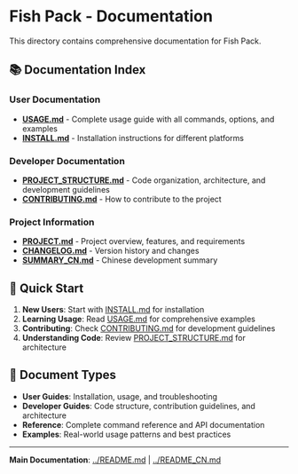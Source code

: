 # Fish Pack - Documentation

This directory contains comprehensive documentation for Fish Pack.

## 📚 Documentation Index

### User Documentation
- **[USAGE.md](USAGE.md)** - Complete usage guide with all commands, options, and examples
- **[INSTALL.md](INSTALL.md)** - Installation instructions for different platforms

### Developer Documentation  
- **[PROJECT_STRUCTURE.md](PROJECT_STRUCTURE.md)** - Code organization, architecture, and development guidelines
- **[CONTRIBUTING.md](CONTRIBUTING.md)** - How to contribute to the project

### Project Information
- **[PROJECT.md](PROJECT.md)** - Project overview, features, and requirements
- **[CHANGELOG.md](CHANGELOG.md)** - Version history and changes
- **[SUMMARY_CN.md](SUMMARY_CN.md)** - Chinese development summary

## 🚀 Quick Start

1. **New Users**: Start with [INSTALL.md](INSTALL.md) for installation
2. **Learning Usage**: Read [USAGE.md](USAGE.md) for comprehensive examples
3. **Contributing**: Check [CONTRIBUTING.md](CONTRIBUTING.md) for development guidelines
4. **Understanding Code**: Review [PROJECT_STRUCTURE.md](PROJECT_STRUCTURE.md) for architecture

## 📖 Document Types

- **User Guides**: Installation, usage, and troubleshooting
- **Developer Guides**: Code structure, contribution guidelines, and architecture
- **Reference**: Complete command reference and API documentation
- **Examples**: Real-world usage patterns and best practices

---

**Main Documentation**: [../README.md](../README.md) | [../README_CN.md](../README_CN.md)